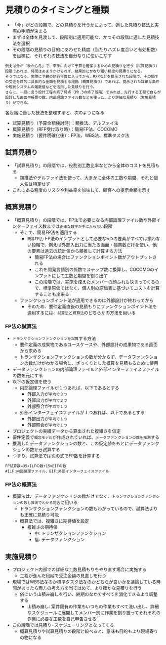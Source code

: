 # 見積りのタイミングと種類

* 「今」がどの段階で、どの見積りを行うかによって、適した見積り技法と実際の手順が決まる
* まずは全体を見渡して、段階別に適用可能な、かつその段階に適した見積技法を選択
* その段階の見積りの目的にあわせた精度（当たりハズレ度合いと有効桁数）を目標に、それぞれの技法を自分なりに使いこなす

```text
例えば今が「秋から冬」で、来季に向けて予算を確保するための見積りを行う（試算見積り）段階であれば、時間はあまりかけられず、結果的にかなり粗い精度の見積りになる。
そうではなく、実際に予算の執行年度に入ってから、RFPなどを提示された段階で、その額での受注を目的に具体的な金額を見積もる段階（概算見積り）であれば、提示された詳細な条件や現状システムの諸数値などを活用した見積りを行う。
さらに、一般に言う設計工程の終了時点（Ph.3の終了段階）であれば、先行する工程で自らが設計した画面や帳票の数、内部理論ファイル数などを使った、より詳細な見積り（実施見積り）ができる。
```

各段階に適した技法を整理すると、次のようになる

* 試算見積り（予算金額検討時）：類推法、デルファイ法
* 概算見積り（RFP受け取り時）：簡易FP法、COCOMO
* 実施見積り（要件明確化後）：FP法、WBS法、標準タスク法

## 試算見積り

* 「試算見積り」の段階では、役割別工数比率などから全体のコストを見積もる
    * 類推法やデルファイ法を使って、大まかに全体の工数や期間、それと個人名は特定せず
* これにある程度のリスクや利益率を加味して、顧客への提示金額を示す

## 概算見積り

* 「概算見積り」の段階では、FP法で必要になる内部論理ファイル数や外部インターフェイス数までは`正確な数字が手に入らない`段階
    * そこで、簡易FP法を適用する
        * `簡易FP法`: FP法のインプットとして必要な5つの要素がすべては揃わない段階で、例えば外部入出力に当たる画面・帳票数だけを使い、他の要素は過去の統計値から類推して計算する方法
            * 簡易FP法の場合はファンクションポイント数がアウトプットされる
            * これを開発言語別の係数でステップ数に換算し、COCOMOのインプットにして工数と期間を割り出す
            * この段階では、実施を控えたメンバーの顔ふれも決まってくるので、標準原価ではなく、個人別の原価表に基づいてコストを計算することも出来る
    * ファンクションポイント法が適用できるのは外部設計が終わってから
        * そのため、要件定義直後の見積もりにファンクションポイント法を適用するには、`試算法`と`概算法`のどちらかの方法を用いる

### FP法の試算法

* `トランザクションファンクションを試算`する方法
    * 要件定義の成果物であるユースケースや、外部設計の成果物である画面から求める
    * トランザクションファンクションの数が分からず、データファンクションの数だけがわかる場合に、ざっくりとした概算を見積もるために使用
* データファンクションの内部論理ファイルと外部インターフェイスファイルの数を元にする
* 以下の仮定値を使う
    * 内部論理ファイルが１つあれば、以下であるとする
        * 外部入力が`平均で３つ`
        * 外部出力が`平均で２つ`
        * 外部照会が`平均で１つ`
    * 外部インターフェイスファイルが１つあれば、以下であるとする
        * 外部出力が`平均で１つ`
        * 外部照会が`平均で１つ`
* プロジェクトの実績データから算出された複雑さを仮定
* 要件定義で`概念モデル`が作成されていれば、`データファンクションの数を推測`する
* 推測したデータファンクションの数と、この仮定値をもとにデータファンクションの数から試算する
* つまり、試算法では次の式でFP数を計算する

```text
FP試算数=35×ILFの数+15×EIFの数
#ILF:内部論理ファイル、EIF:外部インターフェイスファイル
```

### FP法の概算法

* 概算法は、データファンクションの数だけでなく、`トランザクションファンクションの数も推測でわかる場合`に用いる
    * トランザクションファンクションの数もわかっているので、試算法よりも正確に見積り可能
    * 概算法では、複雑さに期待値を設定
        * 複雑さの期待値
            * 中: トランザクションファンクション
            * 低: データファンクション

## 実施見積り

* プロジェクト内部での詳細な工数見積もりをやり直す場合に実施する
    * 工程が進んだ段階で受注金額の見直しを行う
* 現場ではWBS法なのか標準タスク法なのかどちらが良いかを議論している時間があったら両方の考え方を当てはめて、より確かな見積りを行う
    * 俗にいう山積み崩しを行い、納期のなかですべてを消化できるよう調整する
        * 山積み崩し: 案件固有の作業もいつもの作業もすべて洗い出し、詳細なスケジュールに展開してメンバー別に作業を割り振ってそれぞれの作業に必要な工数を自己申告させる
* この段階では見積り=スケジューリングとなってくる
    * 概算見積りや試算見積りの段階と較べると、意味も目的もより現場寄りの物になる